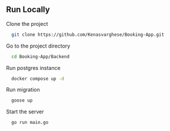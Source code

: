 
## Run Locally

Clone the project

```bash
  git clone https://github.com/Kenasvarghese/Booking-App.git
```

Go to the project directory

```bash
  cd Booking-App/Backend
```

Run postgres instance

```bash
  docker compose up -d
```

Run migration

```bash
  goose up
```

Start the server

```bash
  go run main.go
```

     